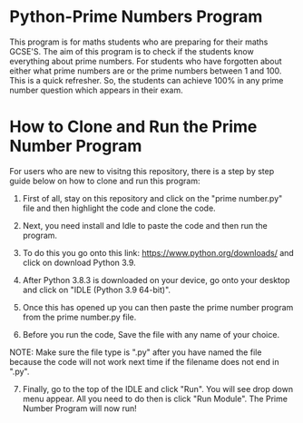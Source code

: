 # Python-Prime Numbers Program
This program is for maths students who are preparing for their maths GCSE'S.
The aim of this program is to check if the students know everything about prime numbers.
For students who have forgotten about either what  prime numbers are or the prime numbers between 1 and 100. This is a quick refresher.
So, the students can achieve 100% in any prime number question which appears in their exam.
 
 # How to Clone and Run the Prime Number Program 
For users who are new to visitng this repository, there is a step by step guide below on how to clone and run this program:
1) First of all, stay on this repository and click on the "prime number.py" file and then  highlight the code and clone the code.

2) Next, you need install and Idle to paste the code and then run the program. 

3) To do this you go onto this link: https://www.python.org/downloads/ and click on download Python 3.9.

4) After Python 3.8.3 is downloaded on your device, go onto your desktop and click on "IDLE (Python 3.9 64-bit)".

5) Once this has opened up you can then paste the prime number program from the prime number.py file.

6) Before you run the code, Save the file with any name of your choice.

NOTE: Make sure the file type is ".py" after you have named the file because the code will not work next time if the filename does not end in ".py".

7) Finally, go to the top of the IDLE and click "Run". You will see drop down menu appear. All you need to do then is click "Run Module". The Prime Number Program will now run!
